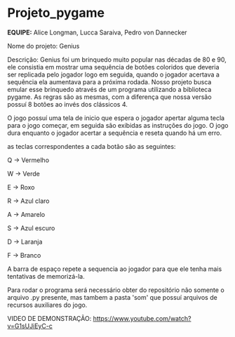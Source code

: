 # Projeto_pygame

**EQUIPE:**
   Alice Longman, 
   Lucca Saraiva, 
   Pedro von Dannecker
   
   Nome do projeto: Genius
   
   Descrição: Genius foi um brinquedo muito popular nas décadas de 80 e 90, ele consistia em mostrar uma sequência de botões coloridos que deveria ser replicada pelo
   jogador logo em seguida, quando o jogador acertava a sequência ela aumentava para a próxima rodada. Nosso projeto busca emular esse brinquedo através de um programa
   utilizando a biblioteca pygame. As regras são as mesmas, com a diferença que nossa versão possuí 8 botões ao invés dos clássicos 4.
   
   O jogo possuí uma tela de inicio que espera o jogador apertar alguma tecla para o jogo começar, em seguida são exibidas as instruções do jogo.
   O jogo dura enquanto o jogador acertar a sequência e reseta quando há um erro. 
   
   as teclas correspondentes a cada botão são as seguintes:
   
   Q -> Vermelho
   
   W -> Verde
   
   E -> Roxo
   
   R -> Azul claro
   
   A -> Amarelo
   
   S -> Azul escuro
   
   D -> Laranja
   
   F -> Branco
   
   A barra de espaço repete a sequencia ao jogador para que ele tenha mais tentativas de memorizá-la.
   
   Para rodar o programa será necessário obter do repositório não somente o arquivo .py presente, mas tambem a pasta 'som' que possuí arquivos de recursos auxiliares do jogo.
   
   VIDEO DE DEMONSTRAÇÃO: https://www.youtube.com/watch?v=G1sUJiEyC-c
